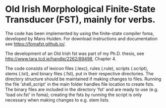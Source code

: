 Old Irish Morphological Finite-State Transducer (FST), mainly for verbs.
====

The code has been implemented by using the finite-state compiler foma, developed by Mans Hulden. For download instructions and documentation see https://fomafst.github.io/.

The development of an Old Irish fst was part of my Ph.D. thesis, see http://www.tara.tcd.ie/handle/2262/89498, Chapter 4. 

The code consists of lexicon files (.lexc), rules (.rule), scripts (.script), stems (.txt), and binary files (.fst), put in their respective directories. The directory structure should be maintained if making changes to files. Running the file 'shell_script' in the main folder handles file location to create fsts. The binary files are included in the directory 'fst' and are ready to use (e.g. 'load oiv.fst' in foma); creating the fsts by running the script is only necessary when making changes to e.g. stem lists.

